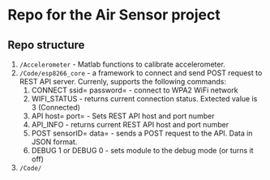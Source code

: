 # Repo for the Air Sensor project

## Repo structure

 1. `/Accelerometer` - Matlab functions to calibrate accelerometer.
 2. `/Code/esp8266_core` - a framework to connect and send POST request to REST API server. Currenly, supports the following commands:
	1. CONNECT ssid=<ssid> password=<password> - connect to WPA2 WiFi network
	2. WIFI_STATUS - returns current connection status. Extected value is 3 (Connected)
	3. API host=<host> port=<port> - Sets REST API host and port number
	4. API_INFO - returns current REST API host and port number
	5. POST sensorID=<sensor ID> data=<data> - sends a POST request to the API. Data in JSON format.
	6. DEBUG 1 or DEBUG 0 - sets module to the debug mode (or turns it off)
3. `/Code/`